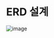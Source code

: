 # ERD 설계

![image](https://github.com/user-attachments/assets/eb6f205b-b4a5-478c-982c-15d5d60fb57b)

